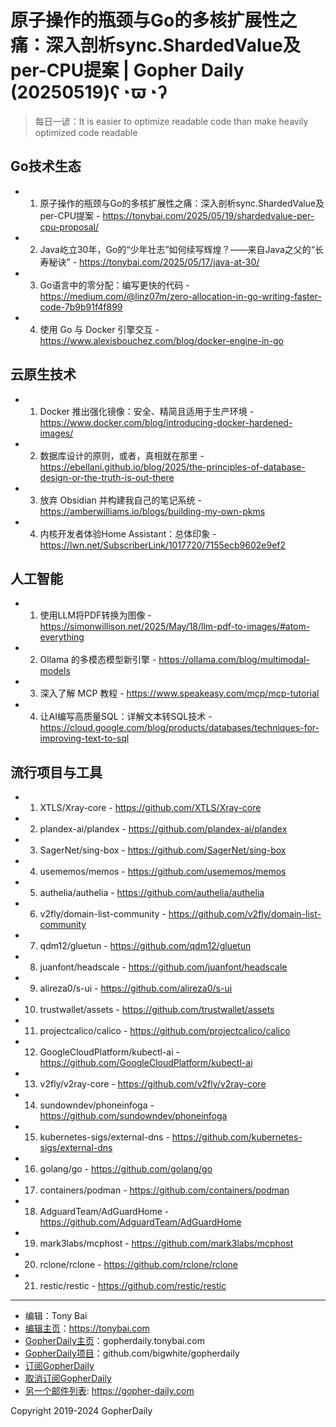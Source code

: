# 原子操作的瓶颈与Go的多核扩展性之痛：深入剖析sync.ShardedValue及per-CPU提案 | Gopher Daily (20250519)ʕ◔ϖ◔ʔ

>每日一谚：It is easier to optimize readable code than make heavily optimized code readable 

## Go技术生态


- 1. 原子操作的瓶颈与Go的多核扩展性之痛：深入剖析sync.ShardedValue及per-CPU提案 - https://tonybai.com/2025/05/19/shardedvalue-per-cpu-proposal/

- 2. Java屹立30年，Go的“少年壮志”如何续写辉煌？——来自Java之父的“长寿秘诀” - https://tonybai.com/2025/05/17/java-at-30/

- 3. Go语言中的零分配：编写更快的代码 - https://medium.com/@linz07m/zero-allocation-in-go-writing-faster-code-7b9b91f4f899

- 4. 使用 Go 与 Docker 引擎交互 - https://www.alexisbouchez.com/blog/docker-engine-in-go


## 云原生技术


- 1. Docker 推出强化镜像：安全、精简且适用于生产环境 - https://www.docker.com/blog/introducing-docker-hardened-images/

- 2. 数据库设计的原则，或者，真相就在那里 - https://ebellani.github.io/blog/2025/the-principles-of-database-design-or-the-truth-is-out-there

- 3. 放弃 Obsidian 并构建我自己的笔记系统 - https://amberwilliams.io/blogs/building-my-own-pkms

- 4. 内核开发者体验Home Assistant：总体印象 - https://lwn.net/SubscriberLink/1017720/7155ecb9602e9ef2


## 人工智能


- 1. 使用LLM将PDF转换为图像 - https://simonwillison.net/2025/May/18/llm-pdf-to-images/#atom-everything

- 2. Ollama 的多模态模型新引擎 - https://ollama.com/blog/multimodal-models

- 3. 深入了解 MCP 教程 - https://www.speakeasy.com/mcp/mcp-tutorial

- 4. 让AI编写高质量SQL：详解文本转SQL技术 - https://cloud.google.com/blog/products/databases/techniques-for-improving-text-to-sql


## 流行项目与工具


- 1. XTLS/Xray-core - https://github.com/XTLS/Xray-core

- 2. plandex-ai/plandex - https://github.com/plandex-ai/plandex

- 3. SagerNet/sing-box - https://github.com/SagerNet/sing-box

- 4. usememos/memos - https://github.com/usememos/memos

- 5. authelia/authelia - https://github.com/authelia/authelia

- 6. v2fly/domain-list-community - https://github.com/v2fly/domain-list-community

- 7. qdm12/gluetun - https://github.com/qdm12/gluetun

- 8. juanfont/headscale - https://github.com/juanfont/headscale

- 9. alireza0/s-ui - https://github.com/alireza0/s-ui

- 10. trustwallet/assets - https://github.com/trustwallet/assets

- 11. projectcalico/calico - https://github.com/projectcalico/calico

- 12. GoogleCloudPlatform/kubectl-ai - https://github.com/GoogleCloudPlatform/kubectl-ai

- 13. v2fly/v2ray-core - https://github.com/v2fly/v2ray-core

- 14. sundowndev/phoneinfoga - https://github.com/sundowndev/phoneinfoga

- 15. kubernetes-sigs/external-dns - https://github.com/kubernetes-sigs/external-dns

- 16. golang/go - https://github.com/golang/go

- 17. containers/podman - https://github.com/containers/podman

- 18. AdguardTeam/AdGuardHome - https://github.com/AdguardTeam/AdGuardHome

- 19. mark3labs/mcphost - https://github.com/mark3labs/mcphost

- 20. rclone/rclone - https://github.com/rclone/rclone

- 21. restic/restic - https://github.com/restic/restic


----

- 编辑：Tony Bai
- [编辑主页](https://tonybai.com)：https://tonybai.com
- [GopherDaily主页](https://gopherdaily.tonybai.com)：gopherdaily.tonybai.com
- [GopherDaily项目](https://github.com/bigwhite/gopherdaily)：github.com/bigwhite/gopherdaily
- [订阅GopherDaily](https://gopherdaily.tonybai.com/subscribe)
- [取消订阅GopherDaily](https://gopherdaily.tonybai.com/unsubscribe)
- [另一个邮件列表](https://gopher-daily.com): https://gopher-daily.com

Copyright 2019-2024 GopherDaily
